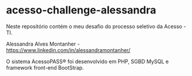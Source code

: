 # acesso-challenge-alessandra
Neste repositório contém o meu desafio do processo seletivo da Acesso - TI.

Alessandra Alves Montanher - https://www.linkedin.com/in/alessandramontanher/

O sistema AcessoPASS® foi desenvolvido em PHP, SGBD MySQL e framework front-end BootStrap.

